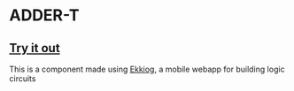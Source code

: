 # ADDER-T

## [Try it out](https://ekkiog.mariusgundersen.net/)

This is a component made using [Ekkiog](https://ekkiog.mariusgundersen.net), a mobile webapp for building logic circuits